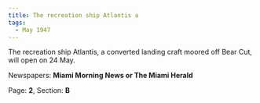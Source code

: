 ```yaml
---  
title: The recreation ship Atlantis a  
tags:  
  - May 1947  
---  
```

  
The recreation ship Atlantis, a converted landing craft moored off Bear Cut, will open on 24 May.  
  
Newspapers: **Miami Morning News or The Miami Herald**  
  
Page: **2**, Section: **B** 
